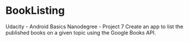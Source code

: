 # BookListing
Udacity - Android Basics Nanodegree - Project 7
Create an app to list the published books on a given topic using the Google Books API.
